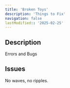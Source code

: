 ```yaml
---
title: 'Broken Toys'
description: 'Things to Fix'
navigation: false
lastModified:: '2025-02-25'
---
```


## Description

Errors and Bugs

## Issues

No waves, no ripples.